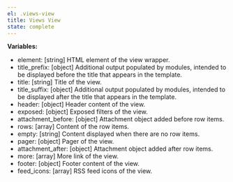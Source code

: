 ```yaml
---
el: .views-view
title: Views View
state: complete
---
```


__Variables:__
* element: [string] HTML element of the view wrapper.
* title_prefix: [object] Additional output populated by modules, intended to be
  displayed before the title that appears in the template.
* title: [string] Title of the view.
* title_suffix: [object] Additional output populated by modules, intended to be
  displayed after the title that appears in the template.
* header: [object] Header content of the view.
* exposed: [object] Exposed filters of the view.
* attachment_before: [object] Attachment object added before row items.
* rows: [array] Content of the row items.
* empty: [string] Content displayed when there are no row items.
* pager: [object] Pager of the view.
* attachment_after: [object] Attachment object added after row items.
* more: [array] More link of the view.
* footer: [object] Footer content of the view.
* feed_icons: [array] RSS feed icons of the view.
